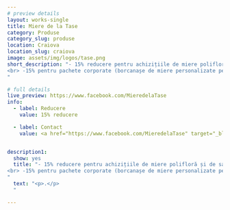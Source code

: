 ```yaml
---
# preview details
layout: works-single
title: Miere de la Tase
category: Produse
category_slug: produse
location: Craiova
location_slug: craiova
image: assets/img/logos/tase.png
short_description: "- 15% reducere pentru achizițiile de miere polifloră și de salcâm
<br> -15% pentru pachete corporate (borcanașe de miere personalizate pentru angajați sau diferite evenimente)
"

# full details
live_preview: https://www.facebook.com/MieredelaTase
info:
  - label: Reducere
    value: 15% reducere

  - label: Contact
    value: <a href="https://www.facebook.com/MieredelaTase" target="_blank">Website</a>


description1:
  show: yes
  title: "- 15% reducere pentru achizițiile de miere polifloră și de salcâm
<br> -15% pentru pachete corporate (borcanașe de miere personalizate pentru angajați sau diferite evenimente)
"
  text: "<p>.</p>
  "

---
```

